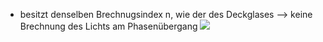 - besitzt denselben Brechnugsindex n, wie der des Deckglases --> keine Brechnung des Lichts am Phasenübergang
![](Pasted%20image%2020241008105948.png)
